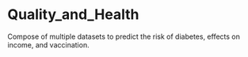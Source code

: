 # Quality_and_Health
Compose of multiple datasets to predict the risk of diabetes, effects on income, and vaccination.
